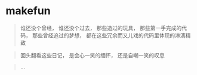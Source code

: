 # makefun 

> 谁还没个曾经， 谁还没个过去， 那些造过的玩具， 那些第一手完成的代码， 那些曾经追过的梦想， 都在这些冗余而又儿戏的代码里体现的淋漓精致

> 回头翻看这些日记， 是会心一笑的缅怀， 还是自嘲一笑的叹息

> ...
